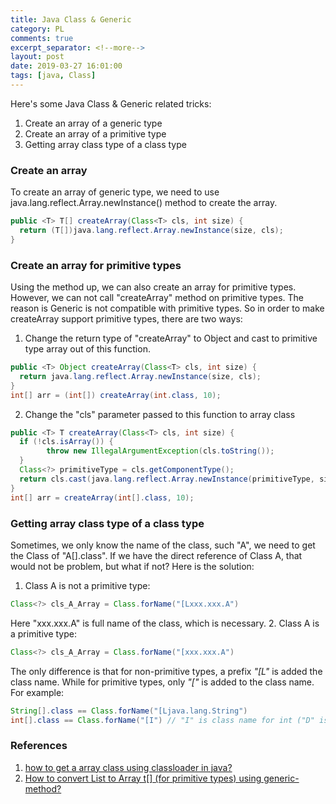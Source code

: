 ```yaml
---
title: Java Class & Generic
category: PL
comments: true
excerpt_separator: <!--more-->
layout: post
date: 2019-03-27 16:01:00
tags: [java, Class]
---
```

Here's some Java Class & Generic related tricks:
1. Create an array of a generic type
2. Create an array of a primitive type
3. Getting array class type of a class type
<!--more-->

### Create an array
To create an array of generic type, we need to use java.lang.reflect.Array.newInstance() method to create the array.
```Java
public <T> T[] createArray(Class<T> cls, int size) {
  return (T[])java.lang.reflect.Array.newInstance(size, cls);
}
```

### Create an array for primitive types
Using the method up, we can also create an array for primitive types. However, we can not call "createArray" method on primitive types. The reason is Generic is not compatible with primitive types. So in order to make createArray support primitive types, there are two ways:
1. Change the return type of "createArray" to Object and cast to primitive type array out of this function.
```Java
public <T> Object createArray(Class<T> cls, int size) {
  return java.lang.reflect.Array.newInstance(size, cls);
}
int[] arr = (int[]) createArray(int.class, 10);
```
2. Change the "cls" parameter passed to this function to array class
```Java
public <T> T createArray(Class<T> cls, int size) {
  if (!cls.isArray()) {
        throw new IllegalArgumentException(cls.toString());
  }
  Class<?> primitiveType = cls.getComponentType();
  return cls.cast(java.lang.reflect.Array.newInstance(primitiveType, size));
}
int[] arr = createArray(int[].class, 10);
```

### Getting array class type of a class type
Sometimes, we only know the name of the class, such "A", we need to get the Class of "A[].class". If we have the direct reference of Class A, that would not be problem, but what if not? Here is the solution:
1. Class A is not a primitive type:
```Java
Class<?> cls_A_Array = Class.forName("[Lxxx.xxx.A")
```
Here "xxx.xxx.A" is full name of the class, which is necessary.
2. Class A is a primitive type:
```Java
Class<?> cls_A_Array = Class.forName("[xxx.xxx.A")
```
The only difference is that for non-primitive types, a prefix *"[L"* is added the class name. While for primitive types, only *"["* is added to the class name. For example:
```Java
String[].class == Class.forName("[Ljava.lang.String")
int[].class == Class.forName("[I") // "I" is class name for int ("D" is class name for double, etc. You can you X.class.getName() to view others)
```

### References
1. [how to get a array class using classloader in java?](https://stackoverflow.com/questions/20738207/how-to-get-a-array-class-using-classloader-in-java)
2. [How to convert List<T> to Array t\[\] (for primitive types) using generic-method?](https://stackoverflow.com/questions/25149412/how-to-convert-listt-to-array-t-for-primitive-types-using-generic-method)
